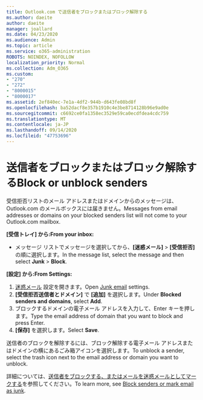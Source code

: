 ```yaml
---
title: Outlook.com で送信者をブロックまたはブロック解除する
ms.author: daeite
author: daeite
manager: joallard
ms.date: 04/23/2020
ms.audience: Admin
ms.topic: article
ms.service: o365-administration
ROBOTS: NOINDEX, NOFOLLOW
localization_priority: Normal
ms.collection: Adm_O365
ms.custom:
- "270"
- "272"
- "8000015"
- "8000017"
ms.assetid: 2ef840ec-7e1a-4df2-944b-d643fe08bd8f
ms.openlocfilehash: ba52dacf8e357b1910c4e3be8714128b96e9ad0e
ms.sourcegitcommit: c6692ce0fa1358ec3529e59ca0ecdfdea4cdc759
ms.translationtype: MT
ms.contentlocale: ja-JP
ms.lasthandoff: 09/14/2020
ms.locfileid: "47753696"
---
```

# <a name="block-or-unblock-senders"></a><span data-ttu-id="a60b5-102">送信者をブロックまたはブロック解除する</span><span class="sxs-lookup"><span data-stu-id="a60b5-102">Block or unblock senders</span></span>

<span data-ttu-id="a60b5-103">受信拒否リストのメール アドレスまたはドメインからのメッセージは、Outlook.com のメールボックスには届きません。</span><span class="sxs-lookup"><span data-stu-id="a60b5-103">Messages from email addresses or domains on your blocked senders list will not come to your Outlook.com mailbox.</span></span>

<span data-ttu-id="a60b5-104">**[受信トレイ] から:**</span><span class="sxs-lookup"><span data-stu-id="a60b5-104">**From your inbox:**</span></span>

- <span data-ttu-id="a60b5-105">メッセージ リストでメッセージを選択してから、**[迷惑メール]** > **[受信拒否]** の順に選択します。</span><span class="sxs-lookup"><span data-stu-id="a60b5-105">In the message list, select the message and then select **Junk** > **Block**.</span></span>

<span data-ttu-id="a60b5-106">**[設定] から:**</span><span class="sxs-lookup"><span data-stu-id="a60b5-106">**From Settings:**</span></span>

1. <span data-ttu-id="a60b5-107">[迷惑メール](https://outlook.live.com/mail/options/mail/junkEmail) 設定を開きます。</span><span class="sxs-lookup"><span data-stu-id="a60b5-107">Open [Junk email](https://outlook.live.com/mail/options/mail/junkEmail) settings.</span></span>
2. <span data-ttu-id="a60b5-108">**[受信拒否送信者とドメイン]** で **[追加]** を選択します。</span><span class="sxs-lookup"><span data-stu-id="a60b5-108">Under **Blocked senders and domains**, select **Add**.</span></span>
3. <span data-ttu-id="a60b5-109">ブロックするドメインの電子メール アドレスを入力して、Enter キーを押します。</span><span class="sxs-lookup"><span data-stu-id="a60b5-109">Type the email address of domain that you want to block and press Enter.</span></span>
4. <span data-ttu-id="a60b5-110">**[保存]** を選択します。</span><span class="sxs-lookup"><span data-stu-id="a60b5-110">Select **Save**.</span></span>

<span data-ttu-id="a60b5-111">送信者のブロックを解除するには、ブロック解除する電子メール アドレスまたはドメインの横にあるごみ箱アイコンを選択します。</span><span class="sxs-lookup"><span data-stu-id="a60b5-111">To unblock a sender, select the trash icon next to the email address or domain you want to unblock.</span></span>

<span data-ttu-id="a60b5-112">詳細については、[送信者をブロックする、またはメールを迷惑メールとしてマークする](https://support.office.com/article/a3ece97b-82f8-4a5e-9ac3-e92fa6427ae4?wt.mc_id=Office_Outlook_com_Alchemy)を参照してください。</span><span class="sxs-lookup"><span data-stu-id="a60b5-112">To learn more, see [Block senders or mark email as junk](https://support.office.com/article/a3ece97b-82f8-4a5e-9ac3-e92fa6427ae4?wt.mc_id=Office_Outlook_com_Alchemy).</span></span>